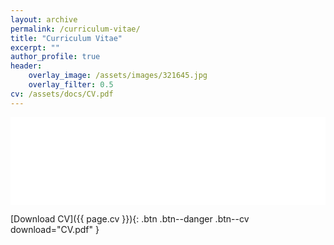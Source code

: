 ```yaml
---
layout: archive
permalink: /curriculum-vitae/
title: "Curriculum Vitae"
excerpt: ""
author_profile: true
header:
    overlay_image: /assets/images/321645.jpg
    overlay_filter: 0.5
cv: /assets/docs/CV.pdf
---
```


<embed src="{{ page.cv }}#view=FitH" type="application/pdf" width="100%" height="140px" frameborder="0" allowfullscreen>

[Download CV]({{ page.cv }}){: .btn .btn--danger .btn--cv download="CV.pdf" }

